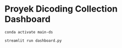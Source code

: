 # Proyek Dicoding Collection Dashboard

```
conda activate main-ds
```

```
streamlit run dashboard.py
```
